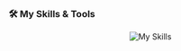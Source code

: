 ### 🛠 My Skills & Tools

<p align="center">
  <img src="https://skillicons.dev/icons?i=js,nodejs,webpack,nextjs,react,java,figma,mongodb,electron,vite,html,css,express,discordjs,playwright&theme=dark&perline=8" alt="My Skills" />
</p>
